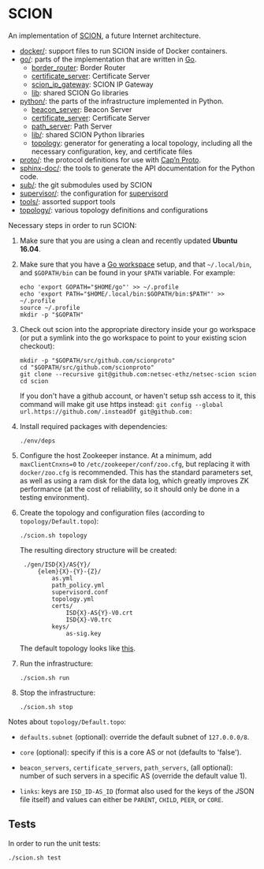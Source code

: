 SCION
=====

An implementation of [SCION](http://www.scion-architecture.net), a future
Internet architecture.

* [docker/](/docker): support files to run SCION inside of Docker
  containers.
* [go/](/go): parts of the implementation that are written in
  [Go](http://golang.org).
  * [border_router](/go/border): Border Router
  * [certificate_server](/go/cert_srv): Certificate Server
  * [scion_ip_gateway](/go/sig): SCION IP Gateway
  * [lib](/go/lib): shared SCION Go libraries
* [python/](/python): the parts of the infrastructure
  implemented in Python.
  * [beacon_server](/python/beacon_server): Beacon Server
  * [certificate_server](/python/cert_server): Certificate Server
  * [path_server](/python/path_server): Path Server
  * [lib/](/python/lib): shared SCION Python libraries
  * [topology](/python/topology): generator for generating a local topology,
    including all the necessary configuration, key, and certificate files
* [proto/](/proto): the protocol definitions for use with [Cap’n
  Proto](https://capnproto.org/).
* [sphinx-doc/](/sphinx-doc): the tools to generate the API
  documentation for the Python code.
* [sub/](/sub): the git submodules used by SCION
* [supervisor/](/supervisor): the configuration for
  [supervisord](http://supervisord.org/)
* [tools/](/tools): assorted support tools
* [topology/](/topology): various topology definitions and configurations

Necessary steps in order to run SCION:

1. Make sure that you are using a clean and recently updated **Ubuntu 16.04**.

1. Make sure that you have a
   [Go workspace](https://golang.org/doc/code.html#GOPATH) setup, and that
   `~/.local/bin`, and `$GOPATH/bin` can be found in your `$PATH` variable. For example:

    ```
    echo 'export GOPATH="$HOME/go"' >> ~/.profile
    echo 'export PATH="$HOME/.local/bin:$GOPATH/bin:$PATH"' >> ~/.profile
    source ~/.profile
    mkdir -p "$GOPATH"
    ```

1. Check out scion into the appropriate directory inside your go workspace (or
   put a symlink into the go workspace to point to your existing scion
   checkout):
   ```
   mkdir -p "$GOPATH/src/github.com/scionproto"
   cd "$GOPATH/src/github.com/scionproto"
   git clone --recursive git@github.com:netsec-ethz/netsec-scion scion
   cd scion
   ```
   If you don't have a github account, or haven't setup ssh access to it, this
   command will make git use https instead:
   `git config --global url.https://github.com/.insteadOf git@github.com:`

1. Install required packages with dependencies:
    ```
    ./env/deps
    ```

1. Configure the host Zookeeper instance. At a minimum, add `maxClientCnxns=0`
   to `/etc/zookeeper/conf/zoo.cfg`, but replacing it with `docker/zoo.cfg` is
   recommended. This has the standard parameters set, as well as using a ram
   disk for the data log, which greatly improves ZK performance (at the cost of
   reliability, so it should only be done in a testing environment).

1. Create the topology and configuration files (according to
   `topology/Default.topo`):

    `./scion.sh topology`

    The resulting directory structure will be created:

        ./gen/ISD{X}/AS{Y}/
            {elem}{X}-{Y}-{Z}/
                as.yml
                path_policy.yml
                supervisord.conf
                topology.yml
                certs/
                    ISD{X}-AS{Y}-V0.crt
                    ISD{X}-V0.trc
                keys/
                    as-sig.key

   The default topology looks like [this](doc/fig/default_topo.png).

1. Run the infrastructure:

    `./scion.sh run`

1. Stop the infrastructure:

    `./scion.sh stop`

Notes about `topology/Default.topo`:

* `defaults.subnet` (optional): override the default subnet of `127.0.0.0/8`.

* `core` (optional): specify if this is a core AS or not (defaults to 'false').

* `beacon_servers`, `certificate_servers`, `path_servers`, (all optional):
  number of such servers in a specific AS (override the default value 1).

* `links`: keys are `ISD_ID-AS_ID` (format also used for the keys of the JSON
  file itself) and values can either be `PARENT`, `CHILD`, `PEER`, or
  `CORE`.

## Tests

In order to run the unit tests:

  `./scion.sh test`
